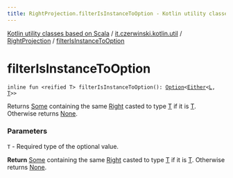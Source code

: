 ```yaml
---
title: RightProjection.filterIsInstanceToOption - Kotlin utility classes based on Scala
---
```


[Kotlin utility classes based on Scala](../../index.html) / [it.czerwinski.kotlin.util](../index.html) / [RightProjection](index.html) / [filterIsInstanceToOption](./filter-is-instance-to-option.html)

# filterIsInstanceToOption

`inline fun <reified T> filterIsInstanceToOption(): `[`Option`](../-option/index.html)`<`[`Either`](../-either/index.html)`<`[`L`](index.html#L)`, `[`T`](filter-is-instance-to-option.html#T)`>>`

Returns [Some](../-some/index.html) containing the same [Right](../-right/index.html) casted to type [T](filter-is-instance-to-option.html#T) if it is [T](filter-is-instance-to-option.html#T). Otherwise returns [None](../-none/index.html).

### Parameters

`T` - Required type of the optional value.

**Return**
[Some](../-some/index.html) containing the same [Right](../-right/index.html) casted to type [T](filter-is-instance-to-option.html#T) if it is [T](filter-is-instance-to-option.html#T). Otherwise returns [None](../-none/index.html).

